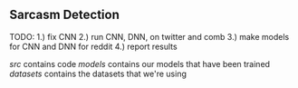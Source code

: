 ## Sarcasm Detection

TODO:
1.) fix CNN
2.) run CNN, DNN, on twitter and comb
3.) make models for CNN and DNN for reddit
4.) report results

*src* contains code
*models* contains our models that have been trained
*datasets* contains the datasets that we're using
